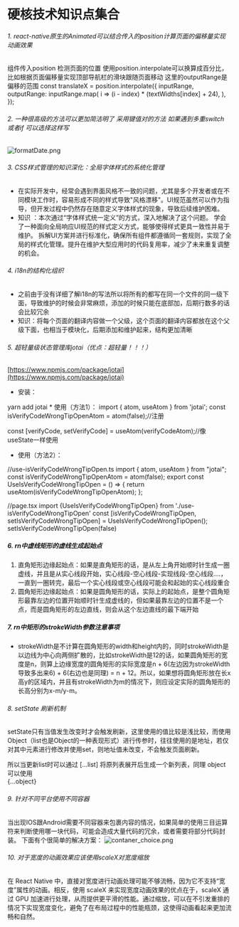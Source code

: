 # 硬核技术知识点集合

###### 1. react-native原生的Animated可以结合传入的position计算页面的偏移量实现动画效果

   组件传入position 检测页面的位置  使用position.interpolate可以换算成百分比，比如根据页面偏移量实现顶部导航栏的滑块跟随页面移动
   这里的outputRange是偏移的范围
    <code-block lang="javascript">
    const translateX = position.interpolate({
        inputRange,
        outputRange: inputRange.map(
        i => (i - index) * (textWidths[index] + 24),
        ),
    });
    </code-block>

###### 2. 一种很高级的方法可以更加简洁明了 采用键值对的方法 如果遇到多重switch 或者if 可以选择这样写 

![formatDate.png](formatDate.png)

###### 3. CSS样式管理的知识深化：全局字体样式的系统化管理

*    在实际开发中，经常会遇到界面风格不一致的问题，尤其是多个开发者或在不同模块工作时，容易形成不同的样式导致"风格漂移"。UI规范虽然可以作为指导，但开发过程中仍然存在随意定义字体样式的现象，导致后续维护困难。
*    知识 ：本次通过“字体样式统一定义”的方式，深入地解决了这个问题。
   学会了一种面向全局响应UI规范的样式定义方式，能够使得样式更具一致性并易于维护。
   拆解UI方案并进行标准化，确保所有组件都遵循同一套规则，实现了全局的样式化管理。提升在维护大型应用时的代码复用率，减少了未来重复调整的机会。

###### 4. i18n的结构化组织
*    之前由于没有详细了解i18n的写法所以将所有的都写在同一个文件的同一级下面，导致维护的时候会非常麻烦，添加的时候只能在底部加，后期行数多的话会比较冗余
  * 知识：将每个页面的翻译内容做一个父级，这个页面的翻译内容都放在这个父级下面，也相当于模块化，后期添加和维护起来，结构更加清晰

###### 5. 超轻量级状态管理库jotai（优点：超轻量！！！）
[https://www.npmjs.com/package/jotai](https://www.npmjs.com/package/jotai)
* 安装：
<code-block>
 yarn add jotai
</code-block>
* 使用（方法1）：
<code-block lang="javascript">
import { atom, useAtom } from 'jotai';
const isVerifyCodeWrongTipOpenAtom = atom(false);//注册

const [verifyCode, setVerifyCode] = useAtom(verifyCodeAtom);//像useState一样使用
</code-block>
* 使用（方法2）：
<code-block lang="javascript">
//use-isVerifyCodeWrongTipOpen.ts
import { atom, useAtom } from "jotai";
const isVerifyCodeWrongTipOpenAtom = atom(false);
export const UseIsVerifyCodeWrongTipOpen = () => {
  return useAtom(isVerifyCodeWrongTipOpenAtom);
};

//page.tsx
import {UseIsVerifyCodeWrongTipOpen} from './use-isVerifyCodeWrongTipOpen'
const [isVerifyCodeWrongTipOpen, setIsVerifyCodeWrongTipOpen] = UseIsVerifyCodeWrongTipOpen();
setIsVerifyCodeWrongTipOpen(false)
</code-block>

##### 6. rn中虚线矩形的虚线生成起始点
1. 直角矩形边缘起始点：如果是直角矩形的话，是从左上角开始顺时针生成一圈虚线，并且是从实心线段开始，实心线段-空心线段-实现线段-空心线段....，一直到一圈转完，最后一个实心线段或空心线段可能会和起始的实心线段重合
2. 圆角矩形边缘起始点：如果是圆角矩形的话，实际上的起始点，是整个圆角矩形最靠左边的位置开始顺时针生成虚线的，但如果最靠左边的位置不是一个点，而是圆角矩形的左边直线，则会从这个左边直线的最下端开始

##### 7. rn中矩形的strokeWidth参数注意事项
* strokeWidth是不计算在圆角矩形的width和height内的，同时strokeWidth是以边线为中心向两侧扩散的，比如strokeWidth是12的话，如果圆角矩形的宽度是n，则算上边缘宽度的圆角矩形的实际宽度是n + 6(左边因为strokeWidth导致多出来6) + 6(右边也是同理) = n + 12。所以，如果想将圆角矩形放在长x高y的区域内，并且有strokeWidth为m的情况下，则应设定实际的圆角矩形的长高分别为x-m/y-m。

###### 8. setState 刷新机制
setState只有当值发生改变时才会触发刷新，这里使用的值比较是浅比较，而使用Object（list也是Object的一种表现形式）进行传参时，往往使用的是地址，若仅对其中元素进行修改并使用set，则地址值未改变，不会触发页面刷新。

所以当更新list时可以通过
<code-block>  [...list] </code-block>
将原列表展开后生成一个新列表，同理 object 可以使用  
<code-block> {...object} </code-block>

###### 9. 针对不同平台使用不同容器
当出现IOS跟Android需要不同容器来包裹内容的情况，如果简单的使用三目运算符来判断使用哪一块代码，可能会造成大量代码的冗余，或者需要将部分代码封装。
下面有个很简单的解决方案：
![contaner_choice.png](contaner_choice.png) 

###### 10. 对于宽度的动画效果应该使用scaleX对宽度缩放
在 React Native 中，直接对宽度进行动画处理可能不够流畅，因为它不支持“宽度”属性的动画。相反，使用 scaleX 来实现宽度动画效果的优点在于，scaleX 通过 GPU 加速进行处理，从而提供更平滑的性能。通过缩放，可以在不引发重排的情况下实现宽度变化，避免了在布局过程中的性能瓶颈，这使得动画看起来更加流畅和自然。

